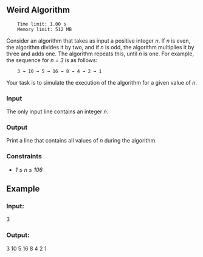 ## Weird Algorithm

        Time limit: 1.00 s 
        Memory limit: 512 MB

Consider an algorithm that takes as input a positive integer *n*. If *n* is even, the algorithm divides it by two, and if *n* is odd, the algorithm multiplies it by three and adds one. The algorithm repeats this, until *n* is one. For example, the sequence for *n = 3* is as follows:

        3 → 10 → 5 → 16 → 8 → 4 → 2 → 1

Your task is to simulate the execution of the algorithm for a given value of *n*.

### Input

The only input line contains an integer *n*.

### Output

Print a line that contains all values of *n* during the algorithm.

### Constraints
* *1 ≤ n ≤ 106*

## Example

### Input:
3

### Output:
3 10 5 16 8 4 2 1
